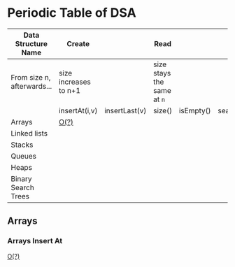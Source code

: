 # Periodic Table of DSA

| Data Structure Name | Create                        || Read                                             ||||| Update         | Delete      |
|---------------------|---------------|---------------|--------|-----------|--------------|-------|----------|----------------|-------------|
| From size n, afterwards...  | size increases to n+1 || size stays the same at `n`   ||||| size stays the same at `n`         | size decreases to `n-1`      |
|                     | insertAt(i,v) | insertLast(v) | size() | isEmpty() | searchFor(v) | min() | max()    | replaceAt(i,v) | removeAt(i) |
| Arrays              | [O(?)](#arrays-insert-at)          |               |        |           |              |       |          |                |             |
| Linked lists        |               |               |        |           |              |       |          |                |             |
| Stacks              |               |               |        |           |              |       |          |                |             |
| Queues              |               |               |        |           |              |       |          |                |             |
| Heaps               |               |               |        |           |              |       |          |                |             |
| Binary Search Trees |               |               |        |           |              |       |          |                |             |

## Arrays

### Arrays Insert At

[O(?)](https://github.com/TheEvergreenStateCollege/upper-division-cs/blob/main/dsa-23au/java-dsa/arrays-links/src/main/java/dev/codewithfriends/ArrayWrapper.java#L122)
